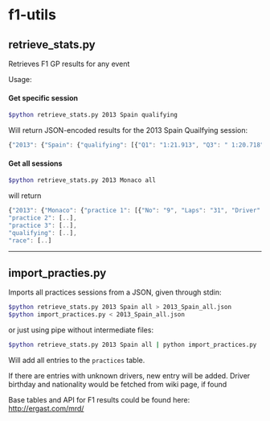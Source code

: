 f1-utils
========


retrieve_stats.py
-
Retrieves F1 GP results for any event

Usage:

#### Get specific session
```sh
$python retrieve_stats.py 2013 Spain qualifying
```

Will return JSON-encoded results for the 2013 Spain Quailfying session:

```javascript
{"2013": {"Spain": {"qualifying": [{"Q1": "1:21.913", "Q3": " 1:20.718", "Q2": " 1:21.776", "No": "9", "Laps": "12", "Driver": "Nico Rosberg", "Pos" : "1", "Team": "Mercedes"}, {"Q1": "1:21.728", "Q3": " 1:20.972", "Q2": " 1:21.001", "No": "10", "Laps": "12", "Driver": "Lewis Hamilton", "Pos": "2 ", "Team": "Mercedes"}, {"Q1": "1:22.158", "Q3": " 1:21.054", "Q2": " 1:21.602", "No": "1", "Laps": "12", "Driver": "Sebastian Vettel", "Pos": "3",  "Team": "Red Bull Racing-Renault"}, {"Q1": "1:22.210", "Q3": " 1:21.177", "Q2": " 1:21.676", "No": "7", "Laps": "17", "Driver": "Kimi R\u00e4ikk\u00 f6nen", "Pos": "4", "Team": "Lotus-Renault"}, ...
```

#### Get all sessions
```sh
$python retrieve_stats.py 2013 Monaco all
```
will return
```javascript
{"2013": {"Monaco": {"practice 1": [{"No": "9", "Laps": "31", "Driver": "Nico Rosberg", "Pos": "1", "Gap": "[]", "Team": "Mercedes", "Time/Retired": "1:16.195"}, ...
"practice 2": [..],
"practice 3": [..],
"qualifying": [..],
"race": [..]
```


---
import_practies.py
-
Imports all practices sessions from a JSON, given through stdin:

```sh
$python retrieve_stats.py 2013 Spain all > 2013_Spain_all.json
$python import_practices.py < 2013_Spain_all.json
```

or just using pipe without intermediate files:
```sh
$python retrieve_stats.py 2013 Spain all | python import_practices.py 
```

Will add all entries to the `practices` table.

If there are entries with unknown drivers, new entry will be added.
Driver birthday and nationality would be fetched from wiki page, if found


Base tables and API for F1 results could be found here: http://ergast.com/mrd/
